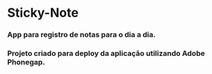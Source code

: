 # Sticky-Note

### App para registro de notas para o dia a dia.

### Projeto criado para deploy da aplicação utilizando Adobe Phonegap.
